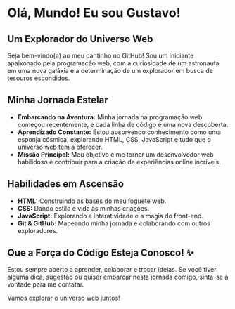 # Olá, Mundo!  Eu sou Gustavo!

## Um Explorador do Universo Web 

Seja bem-vindo(a) ao meu cantinho no GitHub! Sou um iniciante apaixonado pela programação web, com a curiosidade de um astronauta em uma nova galáxia e a determinação de um explorador em busca de tesouros escondidos.

## Minha Jornada Estelar 

* **Embarcando na Aventura:** Minha jornada na programação web começou recentemente, e cada linha de código é uma nova descoberta.
* **Aprendizado Constante:** Estou absorvendo conhecimento como uma esponja cósmica, explorando HTML, CSS, JavaScript e tudo que o universo web tem a oferecer.
* **Missão Principal:** Meu objetivo é me tornar um desenvolvedor web habilidoso e contribuir para a criação de experiências online incríveis.

## Habilidades em Ascensão 

* **HTML:** Construindo as bases do meu foguete web.
* **CSS:** Dando estilo e vida às minhas criações.
* **JavaScript:** Explorando a interatividade e a magia do front-end.
* **Git & GitHub:** Mapeando minha jornada e colaborando com outros exploradores.

## Que a Força do Código Esteja Conosco! ✨

Estou sempre aberto a aprender, colaborar e trocar ideias. Se você tiver alguma dica, sugestão ou quiser embarcar nesta jornada comigo, sinta-se à vontade para me contatar.

Vamos explorar o universo web juntos! 
